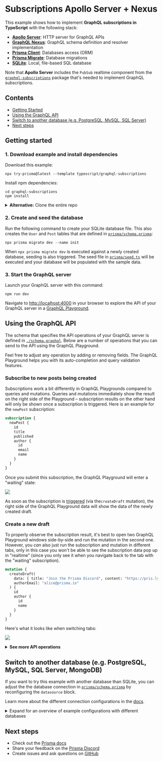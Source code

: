 # Subscriptions Apollo Server + Nexus

This example shows how to implement **GraphQL subscriptions in TypeScript** with the following stack:

- [**Apollo Server**](https://github.com/apollographql/apollo-server): HTTP server for GraphQL APIs
- [**GraphQL Nexus**](https://nexusjs.org/docs/): GraphQL schema definition and resolver implementation
- [**Prisma Client**](https://www.prisma.io/docs/concepts/components/prisma-client): Databases access (ORM)
- [**Prisma Migrate**](https://www.prisma.io/docs/concepts/components/prisma-migrate): Database migrations
- [**SQLite**](https://www.sqlite.org/index.html): Local, file-based SQL database

Note that **Apollo Server** includes the `PubSub` realtime component from the [`graphql-subscriptions`](https://github.com/apollographql/graphql-subscriptions) package that's needed to implement GraphQL subscriptions.

## Contents

- [Getting Started](#getting-started)
- [Using the GraphQL API](#using-the-graphql-api)
- [Switch to another database (e.g. PostgreSQL, MySQL, SQL Server)](#switch-to-another-database-eg-postgresql-mysql-sql-server)
- [Next steps](#next-steps)

## Getting started

### 1. Download example and install dependencies

Download this example:

```
npx try-prisma@latest --template typescript/graphql-subscriptions
```

Install npm dependencies:

```
cd graphql-subscriptions
npm install
```

<details><summary><strong>Alternative:</strong> Clone the entire repo</summary>

Clone this repository:

```
git clone git@github.com:prisma/prisma-examples.git --depth=1
```

Install npm dependencies:

```
cd prisma-examples/typescript/graphql-subscriptions
npm install
```

</details>

### 2. Create and seed the database

Run the following command to create your SQLite database file. This also creates the `User` and `Post` tables that are defined in [`prisma/schema.prisma`](./prisma/schema.prisma):

```
npx prisma migrate dev --name init
```

When `npx prisma migrate dev` is executed against a newly created database, seeding is also triggered. The seed file in [`prisma/seed.ts`](./prisma/seed.ts) will be executed and your database will be populated with the sample data.


### 3. Start the GraphQL server

Launch your GraphQL server with this command:

```
npm run dev
```

Navigate to [http://localhost:4000](http://localhost:4000) in your browser to explore the API of your GraphQL server in a [GraphQL Playground](https://github.com/prisma/graphql-playground).

## Using the GraphQL API

The schema that specifies the API operations of your GraphQL server is defined in [`./schema.graphql`](./schema.graphql). Below are a number of operations that you can send to the API using the GraphQL Playground.

Feel free to adjust any operation by adding or removing fields. The GraphQL Playground helps you with its auto-completion and query validation features.

### Subscribe to new posts being created

Subscriptions work a bit differently in GraphQL Playgrounds compared to queries and mutations. Queries and mutations immediately show the result on the right side of the Playground – subscription results on the other hand will only be shown once a subscription is triggered. Here is an example for the `newPost` subscription:

```graphql
subscription {
  newPost {
    id
    title
    published
    author {
      id
      email
      name
    }
  }
}
```

Once you submit this subscription, the GraphQL Playground will enter a "waiting" state:

![](https://imgur.com/p1k1vk2.png)

As soon as the subscription is [triggered](./src/schema.ts#l117) (via the`createDraft` mutation), the right side of the GraphQL Playground data will show the data of the newly created draft.

### Create a new draft

To properly observe the subscription result, it's best to open two GraphQL Playground windows side-by-side and run the mutation in the second one. However, you _can_ also just run the subscription and mutation in different tabs, only in this case you won't be able to see the subscription data pop up in "realtime" (since you only see it when you navigate back to the tab with the "waiting" subscription).

```graphql
mutation {
  createDraft(
    data: { title: "Join the Prisma Discord", content: "https://pris.ly/discord" }
    authorEmail: "alice@prisma.io"
  ) {
    id
    author {
      id
      name
    }
  }
}
```

Here's what it looks like when switching tabs:

![](https://i.imgur.com/GJdHAKg.gif)


<details><summary><strong>See more API operations</strong></summary>


### Subscribe to the publishing of drafts

```graphql
subscription {
  postPublished {
    id
    title
    published
    author {
      id
      name
      email
    }
  }
}
```

### Publish/unpublish an existing post

```graphql
mutation {
  togglePublishPost(id: __POST_ID__) {
    id
    published
  }
}
```

Note that you need to replace the `__POST_ID__` placeholder with an actual `id` from a `Post` record in the database, e.g.`5`:

```graphql
mutation {
  togglePublishPost(id: 5) {
    id
    published
  }
}
```

The subscription will only be fired if the `published` field is updated from `false` to `true`, but not the other way around. This logic is implemented in the resolver of the `togglePublishPost` mutation [here](./src/schema.ts#l135).

</details>

## Switch to another database (e.g. PostgreSQL, MySQL, SQL Server, MongoDB)

If you want to try this example with another database than SQLite, you can adjust the the database connection in [`prisma/schema.prisma`](./prisma/schema.prisma) by reconfiguring the `datasource` block.

Learn more about the different connection configurations in the [docs](https://www.prisma.io/docs/reference/database-reference/connection-urls).

<details><summary>Expand for an overview of example configurations with different databases</summary>

### PostgreSQL

For PostgreSQL, the connection URL has the following structure:

```prisma
datasource db {
  provider = "postgresql"
  url      = "postgresql://USER:PASSWORD@HOST:PORT/DATABASE?schema=SCHEMA"
}
```

Here is an example connection string with a local PostgreSQL database:

```prisma
datasource db {
  provider = "postgresql"
  url      = "postgresql://janedoe:mypassword@localhost:5432/notesapi?schema=public"
}
```

### MySQL

For MySQL, the connection URL has the following structure:

```prisma
datasource db {
  provider = "mysql"
  url      = "mysql://USER:PASSWORD@HOST:PORT/DATABASE"
}
```

Here is an example connection string with a local MySQL database:

```prisma
datasource db {
  provider = "mysql"
  url      = "mysql://janedoe:mypassword@localhost:3306/notesapi"
}
```

### Microsoft SQL Server

Here is an example connection string with a local Microsoft SQL Server database:

```prisma
datasource db {
  provider = "sqlserver"
  url      = "sqlserver://localhost:1433;initial catalog=sample;user=sa;password=mypassword;"
}
```

### MongoDB

Here is an example connection string with a local MongoDB database:

```prisma
datasource db {
  provider = "mongodb"
  url      = "mongodb://USERNAME:PASSWORD@HOST/DATABASE?authSource=admin&retryWrites=true&w=majority"
}
```

</details>

## Next steps

- Check out the [Prisma docs](https://www.prisma.io/docs)
- Share your feedback on the [Prisma Discord](https://pris.ly/discord/)
- Create issues and ask questions on [GitHub](https://github.com/prisma/prisma/)


